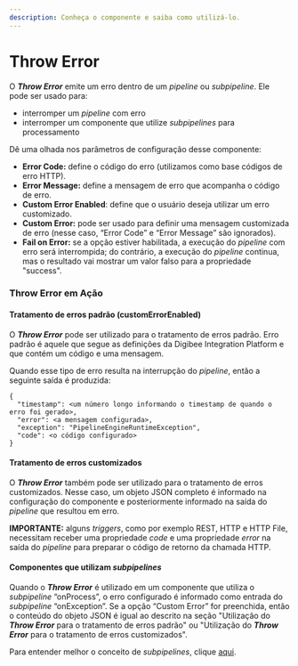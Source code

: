 ```yaml
---
description: Conheça o componente e saiba como utilizá-lo.
---
```


# Throw Error

O _**Throw Error**_ emite um erro dentro de um _pipeline_ ou _subpipeline_. Ele pode ser usado para:

* interromper um _pipeline_ com erro
* interromper um componente que utilize _subpipelines_ para processamento

Dê uma olhada nos parâmetros de configuração desse componente:

* **Error Code:** define o código do erro (utilizamos como base códigos de erro HTTP).
* **Error Message:** define a mensagem de erro que acompanha o código de erro.
* **Custom Error Enabled**: define que o usuário deseja utilizar um erro customizado.
* **Custom Error:** pode ser usado para definir uma mensagem customizada de erro (nesse caso, “Error Code” e “Error Message” são ignorados).
* **Fail on Error:** se a opção estiver habilitada, a execução do _pipeline_ com erro será interrompida; do contrário, a execução do _pipeline_ continua, mas o resultado vai mostrar um valor falso para a propriedade "success".

### Throw Error em Ação <a href="#throw-error-em-ao" id="throw-error-em-ao"></a>

#### Tratamento de erros padrão (customErrorEnabled) <a href="#tratamento-de-erros-padro-customerrorenabled" id="tratamento-de-erros-padro-customerrorenabled"></a>

O _**Throw Error**_ pode ser utilizado para o tratamento de erros padrão. Erro padrão é aquele que segue as definições da Digibee Integration Platform e que contém um código e uma mensagem.

Quando esse tipo de erro resulta na interrupção do _pipeline_, então a seguinte saída é produzida:

```
{
  "timestamp": <um número longo informando o timestamp de quando o erro foi gerado>,
  "error": <a mensagem configurada>,
  "exception": "PipelineEngineRuntimeException",
  "code": <o código configurado>
}
```

#### Tratamento de erros customizados <a href="#tratamento-de-erros-customizados" id="tratamento-de-erros-customizados"></a>

O _**Throw Error**_ também pode ser utilizado para o tratamento de erros customizados. Nesse caso, um objeto JSON completo é informado na configuração do componente e posteriormente informado na saída do _pipeline_ que resultou em erro.

**IMPORTANTE:** alguns _triggers_, como por exemplo REST, HTTP e HTTP File, necessitam receber uma propriedade _code_ e uma propriedade _error_ na saída do _pipeline_ para preparar o código de retorno da chamada HTTP.

#### Componentes que utilizam _subpipelines_ <a href="#componentes-que-utilizam-subpipelines" id="componentes-que-utilizam-subpipelines"></a>

Quando o _**Throw Error**_ é utilizado em um componente que utiliza o _subpipeline_ “onProcess”, o erro configurado é informado como entrada do _subpipeline_ “onException”. Se a opção “Custom Error” for preenchida, então o conteúdo do objeto JSON é igual ao descrito na seção "Utilização do _**Throw Error**_ para o tratamento de erros padrão" ou "Utilização do _**Throw Error**_ para o tratamento de erros customizados".

Para entender melhor o conceito de _subpipelines_, clique [aqui](../../build/pipelines/subpipelines.md).

